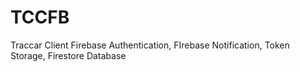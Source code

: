 # TCCFB
 Traccar Client Firebase Authentication, FIrebase Notification, Token Storage, Firestore Database

